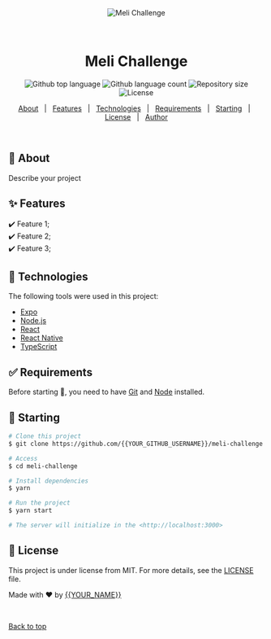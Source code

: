 <div align="center" id="top"> 
  <img src="./.github/app.gif" alt="Meli Challenge" />

  &#xa0;

  <!-- <a href="https://melichallenge.netlify.app">Demo</a> -->
</div>

<h1 align="center">Meli Challenge</h1>

<p align="center">
  <img alt="Github top language" src="https://img.shields.io/github/languages/top/{{YOUR_GITHUB_USERNAME}}/meli-challenge?color=56BEB8">

  <img alt="Github language count" src="https://img.shields.io/github/languages/count/{{YOUR_GITHUB_USERNAME}}/meli-challenge?color=56BEB8">

  <img alt="Repository size" src="https://img.shields.io/github/repo-size/{{YOUR_GITHUB_USERNAME}}/meli-challenge?color=56BEB8">

  <img alt="License" src="https://img.shields.io/github/license/{{YOUR_GITHUB_USERNAME}}/meli-challenge?color=56BEB8">

  <!-- <img alt="Github issues" src="https://img.shields.io/github/issues/{{YOUR_GITHUB_USERNAME}}/meli-challenge?color=56BEB8" /> -->

  <!-- <img alt="Github forks" src="https://img.shields.io/github/forks/{{YOUR_GITHUB_USERNAME}}/meli-challenge?color=56BEB8" /> -->

  <!-- <img alt="Github stars" src="https://img.shields.io/github/stars/{{YOUR_GITHUB_USERNAME}}/meli-challenge?color=56BEB8" /> -->
</p>

<!-- Status -->

<!-- <h4 align="center"> 
	🚧  Meli Challenge 🚀 Under construction...  🚧
</h4> 

<hr> -->

<p align="center">
  <a href="#dart-about">About</a> &#xa0; | &#xa0; 
  <a href="#sparkles-features">Features</a> &#xa0; | &#xa0;
  <a href="#rocket-technologies">Technologies</a> &#xa0; | &#xa0;
  <a href="#white_check_mark-requirements">Requirements</a> &#xa0; | &#xa0;
  <a href="#checkered_flag-starting">Starting</a> &#xa0; | &#xa0;
  <a href="#memo-license">License</a> &#xa0; | &#xa0;
  <a href="https://github.com/{{YOUR_GITHUB_USERNAME}}" target="_blank">Author</a>
</p>

<br>

## :dart: About ##

Describe your project

## :sparkles: Features ##

:heavy_check_mark: Feature 1;\
:heavy_check_mark: Feature 2;\
:heavy_check_mark: Feature 3;

## :rocket: Technologies ##

The following tools were used in this project:

- [Expo](https://expo.io/)
- [Node.js](https://nodejs.org/en/)
- [React](https://pt-br.reactjs.org/)
- [React Native](https://reactnative.dev/)
- [TypeScript](https://www.typescriptlang.org/)

## :white_check_mark: Requirements ##

Before starting :checkered_flag:, you need to have [Git](https://git-scm.com) and [Node](https://nodejs.org/en/) installed.

## :checkered_flag: Starting ##

```bash
# Clone this project
$ git clone https://github.com/{{YOUR_GITHUB_USERNAME}}/meli-challenge

# Access
$ cd meli-challenge

# Install dependencies
$ yarn

# Run the project
$ yarn start

# The server will initialize in the <http://localhost:3000>
```

## :memo: License ##

This project is under license from MIT. For more details, see the [LICENSE](LICENSE.md) file.


Made with :heart: by <a href="https://github.com/{{YOUR_GITHUB_USERNAME}}" target="_blank">{{YOUR_NAME}}</a>

&#xa0;

<a href="#top">Back to top</a>

